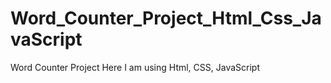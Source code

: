 # Word_Counter_Project_Html_Css_JavaScript
 Word Counter Project
 Here I am using Html, CSS, JavaScript
